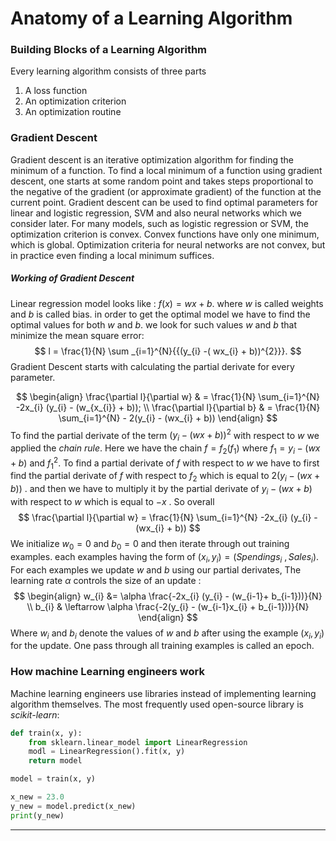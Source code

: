 # Anatomy of a Learning Algorithm
### Building Blocks of a Learning Algorithm
Every learning algorithm consists of three parts
1. A loss function
2. An optimization criterion
3. An optimization routine 
### Gradient Descent
Gradient descent is an iterative optimization algorithm for finding the minimum of a function. To find a local minimum of a function using gradient descent, one starts at some random point and takes steps proportional to the negative of the gradient (or approximate gradient) of the function at the current point.
Gradient descent can be used to find optimal parameters for linear and logistic regression, SVM and also neural networks which we consider later. For many models, such as logistic regression or SVM, the optimization criterion is convex. Convex functions have only one minimum, which is global. Optimization criteria for neural networks are not convex, but in practice even finding a local minimum suffices.

##### Working of Gradient Descent 
Linear regression model looks like : $f(x) = wx + b$. where $w$ is called weights and $b$ is called bias. in order to get the optimal model we have to find the optimal values for both $w$ and $b$.
we look for such values $w$ and $b$ that minimize the mean square error:
$$
l = \frac{1}{N} \sum _{i=1}^{N}{{(y_{i} -( wx_{i} + b))^{2}}}.
$$
Gradient Descent starts with calculating the partial derivate for every parameter.

$$
 \begin{align}
\frac{\partial l}{\partial w} & = \frac{1}{N} \sum_{i=1}^{N} -2x_{i} (y_{i} - (w_{x_{i}} + b)); \\
\frac{\partial l}{\partial b} & = \frac{1}{N} \sum_{i=1}^{N} - 2(y_{i} - (wx_{i} + b))
\end{align}
$$
To find the partial derivate of the term $(y_{i} - (wx + b))^{2}$ with respect to $w$ we applied the $chain \ rule$. Here  we have the chain $f= f_{2}(f_{1})$ where $f_{1} = y_{i} - (wx + b)$ and $f_{1}^{2}$. To find a partial derivate of $f$ with respect to $w$ we have to first find the partial derivate of $f$ with respect to $f_{2}$ which is equal to $2(y_{i} - (wx + b))$ . and then we have to multiply it by the partial derivate of $y_{i} - (wx + b)$ with respect to $w$ which is equal to $-x$ . So overall 
$$
\frac{\partial l}{\partial w} = \frac{1}{N} \sum_{i=1}^{N} -2x_{i} (y_{i} - (wx_{i} + b))
$$
We initialize $w_{0} = 0$ and $b_{0} = 0$ and then iterate through out training examples. each examples having the form of $(x_{i}, y_{i}) = (Spendings_i \ , Sales_i)$. For each examples we update $w$ and $b$ using our partial derivates, The learning rate $\alpha$ controls the size of an update :
$$
\begin{align}
w_{i} &= \alpha \frac{-2x_{i} (y_{i} - (w_{i-1}+ b_{i-1}))}{N} \\
b_{i} & \leftarrow \alpha \frac{-2(y_{i} - (w_{i-1}x_{i} + b_{i-1}))}{N}
\end{align}
$$
Where $w_{i}$ and $b_{i}$ denote the values of $w$ and $b$ after using the example $(x_{i}, y_{i})$ for the update.
One pass through all training examples is called an epoch.
### How machine Learning engineers work
Machine learning engineers use libraries instead of implementing learning algorithm themselves. The most frequently used open-source library is *scikit-learn*:

```python
def train(x, y):
	from sklearn.linear_model import LinearRegression
	modl = LinearRegression().fit(x, y)
	return model

model = train(x, y)

x_new = 23.0
y_new = model.predict(x_new)
print(y_new)
```

___